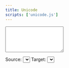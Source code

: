 ```yaml
---
title: Unicode
scripts: ['unicode.js']
---
```


<textarea id="input" rows="5"></textarea>
<label for="source">Source:</label> <select id="source"></select>
<label for="target">Target:</label> <select id="target"></select>
<div id="output" class="box code break"></div>
